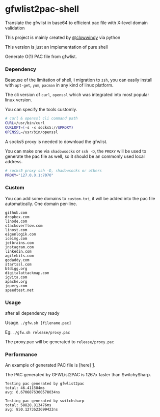 gfwlist2pac-shell
=================

Translate the gfwlist in base64 to efficient pac file with X-level domain validation

This project is mainly created by [@clowwindy](https://github.com/clowwindy/gfwlist2pac) via python

This version is just an implementation of pure shell

Generate O(1) PAC file from gfwlist.

### Dependency
  
  Beacuse of the limitation of shell, i migration to `zsh`, you can easily install with `apt-get`, `yum`, `pacman` in any kind of linux platform.

  The cli version of `curl`, `openssl` which was integrated into most popular linux version.

  You can specify the tools customly.

```zsh
# curl & openssl cli command path
CURL=/usr/bin/curl
CURLOPT=(-s -x socks5://$PROXY)
OPENSSL=/usr/bin/openssl
```
  
  A socks5 proxy is needed to download the gfwlist. 

  You can make one via `shadowsocks` or `ssh -D`, the `PROXY` will be used to generate the pac file as well, so it should be an commonly used local address.

```zsh
# socks5 proxy ssh -D, shadowsocks or others
PROXY="127.0.0.1:7070"
```
### Custom
  You can add some domains to `custom.txt`, it will be added into the pac file automatically.
  One domain per-line.
```
github.com
dropbox.com
linode.com
stackoverflow.com
linost.com
eigenlogik.com
iceimg.com
jetbrains.com
instagram.com
linkedin.com
agilebits.com
godaddy.com
startssl.com
btdigg.org
digitalattackmap.com
igvita.com
apache.org
jquery.com
speedtest.net
```

### Usage
  after all dependency ready

  Usage. `./gfw.sh [filename.pac]`

  Eg. `./gfw.sh release/proxy.pac`

  The proxy.pac will be generated to `release/proxy.pac`

### Performance

An example of generated PAC file is [here] [1].

The PAC generated by GFWList2PAC is 1267x faster than SwitchySharp.

    Testing pac generated by gfwlist2pac
    total: 46.411584ms
    avg: 0.6706876300578034ns
    
    Testing pac generated by switchsharp
    total: 58828.813476ms
    avg: 850.1273623699423ns

[1]: https://gist.github.com/cuber/7e1cb2864ec139236b59
